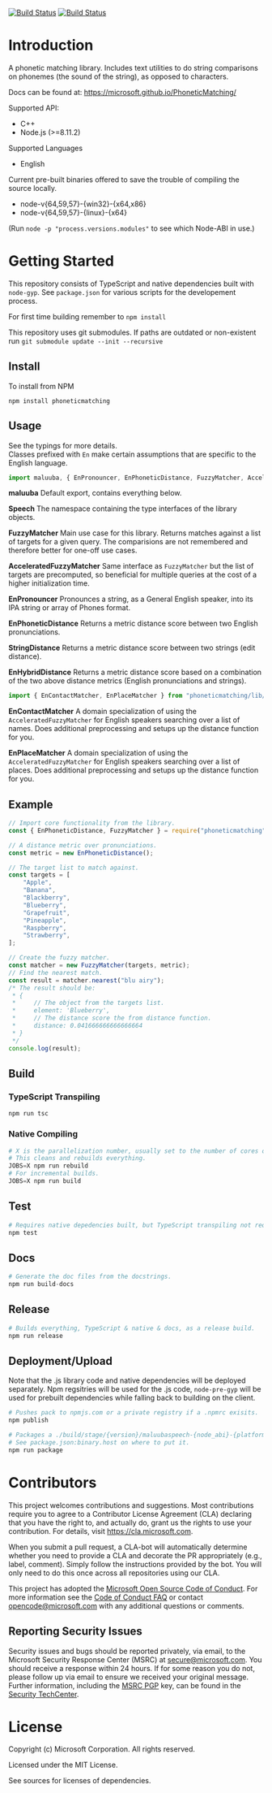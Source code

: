 [![Build Status](https://travis-ci.org/Microsoft/PhoneticMatching.svg?branch=master)](https://travis-ci.org/Microsoft/PhoneticMatching)
[![Build Status](https://ci.appveyor.com/api/projects/status/github/Microsoft/PhoneticMatching?branch=master&svg=true)](https://ci.appveyor.com/projects)

# Introduction
A phonetic matching library. Includes text utilities to do string comparisons on phonemes (the sound of the string), as opposed to characters.

Docs can be found at: https://microsoft.github.io/PhoneticMatching/

Supported API:
* C++
* Node.js (>=8.11.2)

Supported Languages
* English

Current pre-built binaries offered to save the trouble of compiling the source locally.
* node-v{64,59,57}-{win32}-{x64,x86}
* node-v{64,59,57}-{linux}-{x64}

(Run `node -p "process.versions.modules"` to see which Node-ABI in use.)
# Getting Started
This repository consists of TypeScript and native dependencies built with `node-gyp`. See `package.json` for various scripts for the developement process.

For first time building remember to `npm install`

This repository uses git submodules. If paths are outdated or non-existent run `git submodule update --init --recursive`

## Install
To install from NPM
```
npm install phoneticmatching
```

## Usage
See the typings for more details. <br> Classes prefixed with `En` make certain assumptions that are specific to the English language.
```ts
import maluuba, { EnPronouncer, EnPhoneticDistance, FuzzyMatcher, AcceleratedFuzzyMatcher, EnHybridDistance, StringDistance } from "phoneticmatching";
```
__maluuba__ Default export, contains everything below.

__Speech__ The namespace containing the type interfaces of the library objects.

__FuzzyMatcher__ Main use case for this library. Returns matches against a list of targets for a given query. The comparisions are not remembered and therefore better for one-off use cases.

__AcceleratedFuzzyMatcher__ Same interface as `FuzzyMatcher` but the list of targets are precomputed, so beneficial for multiple queries at the cost of a higher initialization time.

__EnPronouncer__ Pronounces a string, as a General English speaker, into its IPA string or array of Phones format.

__EnPhoneticDistance__ Returns a metric distance score between two English pronunciations.

__StringDistance__ Returns a metric distance score between two strings (edit distance).

__EnHybridDistance__ Returns a metric distance score based on a combination of the two above distance metrics (English pronunciations and strings).

```ts
import { EnContactMatcher, EnPlaceMatcher } from "phoneticmatching/lib/matchers";
```
__EnContactMatcher__ A domain specialization of using the `AcceleratedFuzzyMatcher` for English speakers searching over a list of names. Does additional preprocessing and setups up the distance function for you.

__EnPlaceMatcher__ A domain specialization of using the `AcceleratedFuzzyMatcher` for English speakers searching over a list of places. Does additional preprocessing and setups up the distance function for you.

## Example
```js
// Import core functionality from the library.
const { EnPhoneticDistance, FuzzyMatcher } = require("phoneticmatching");

// A distance metric over pronunciations.
const metric = new EnPhoneticDistance();

// The target list to match against.
const targets = [
    "Apple",
    "Banana",
    "Blackberry",
    "Blueberry",
    "Grapefruit",
    "Pineapple",
    "Raspberry",
    "Strawberry",
];

// Create the fuzzy matcher.
const matcher = new FuzzyMatcher(targets, metric);
// Find the nearest match.
const result = matcher.nearest("blu airy");
/* The result should be:
 * {
 *     // The object from the targets list.
 *     element: 'Blueberry',
 *     // The distance score the from distance function.
 *     distance: 0.041666666666666664
 * }
 */
console.log(result);
```

## Build
### TypeScript Transpiling
```
npm run tsc
```
### Native Compiling
```py
# X is the parallelization number, usually set to the number of cores of the machine.
# This cleans and rebuilds everything.
JOBS=X npm run rebuild
# For incremental builds.
JOBS=X npm run build
```

## Test
```py
# Requires native depedencies built, but TypeScript transpiling not required.
npm test
```

## Docs
```py
# Generate the doc files from the docstrings.
npm run build-docs
```

## Release
```py
# Builds everything, TypeScript & native & docs, as a release build.
npm run release
```

## Deployment/Upload
Note that the .js library code and native dependencies will be deployed separately. Npm regsitries will be used for the .js code, `node-pre-gyp` will be used for prebuilt dependencies while falling back to building on the client.
```py
# Pushes pack to npmjs.com or a private registry if a .npmrc exisits.
npm publish
```
```py
# Packages a ./build/stage/{version}/maluubaspeech-{node_abi}-{platform}-{arch}.tar.gz.
# See package.json:binary.host on where to put it.
npm run package
```

# Contributors
This project welcomes contributions and suggestions. Most contributions require you to
agree to a Contributor License Agreement (CLA) declaring that you have the right to,
and actually do, grant us the rights to use your contribution. For details, visit
https://cla.microsoft.com.

When you submit a pull request, a CLA-bot will automatically determine whether you need
to provide a CLA and decorate the PR appropriately (e.g., label, comment). Simply follow the
instructions provided by the bot. You will only need to do this once across all repositories using our CLA.

This project has adopted the [Microsoft Open Source Code of Conduct](https://opensource.microsoft.com/codeofconduct/).
For more information see the [Code of Conduct FAQ](https://opensource.microsoft.com/codeofconduct/faq/)
or contact [opencode@microsoft.com](mailto:opencode@microsoft.com) with any additional questions or comments.

## Reporting Security Issues

Security issues and bugs should be reported privately, via email, to the Microsoft Security
Response Center (MSRC) at [secure@microsoft.com](mailto:secure@microsoft.com). You should
receive a response within 24 hours. If for some reason you do not, please follow up via
email to ensure we received your original message. Further information, including the
[MSRC PGP](https://technet.microsoft.com/en-us/security/dn606155) key, can be found in
the [Security TechCenter](https://technet.microsoft.com/en-us/security/default).

# License
Copyright (c) Microsoft Corporation. All rights reserved.

Licensed under the MIT License.

See sources for licenses of dependencies.
